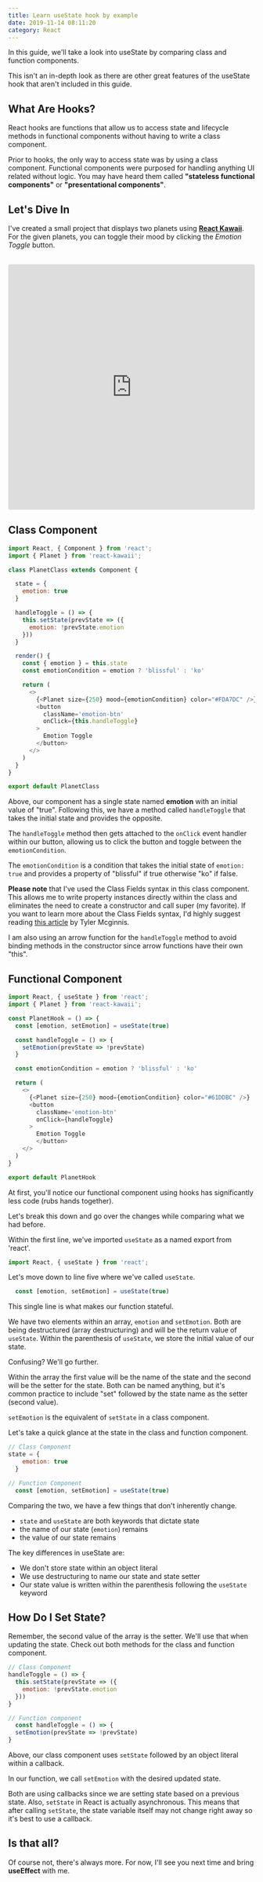 ```yaml
---
title: Learn useState hook by example
date: 2019-11-14 08:11:20
category: React
---
```


In this guide, we'll take a look into useState by comparing class and function components.

This isn't an in-depth look as there are other great features of the useState hook that aren't included in this guide.

## What Are Hooks?

React hooks are functions that allow us to access state and lifecycle methods in functional components without having to write a class component. 

Prior to hooks, the only way to access state was by using a class component. Functional components were purposed for handling anything UI related without logic. You may have heard them called **"stateless functional components"** or **"presentational components"**.

## Let's Dive In

I've created a small project that displays two planets using [**React Kawaii**](https://react-kawaii.now.sh/). For the given planets, you can toggle their mood by clicking the *Emotion Toggle* button. 

<br>

<iframe
  src="https://codesandbox.io/embed/vigorous-torvalds-btiky?fontsize=14&hidenavigation=1&theme=dark"
  style="width:100%; height:500px; border:0; border-radius: 4px; overflow:hidden;"
  title="vigorous-torvalds-btiky"
  allow="geolocation; microphone; camera; midi; vr; accelerometer; gyroscope; payment; ambient-light-sensor; encrypted-media; usb"
  sandbox="allow-modals allow-forms allow-popups allow-scripts allow-same-origin"
>
</iframe>

## Class Component

```javascript
import React, { Component } from 'react';
import { Planet } from 'react-kawaii';

class PlanetClass extends Component {

  state = {
    emotion: true
  }

  handleToggle = () => {
    this.setState(prevState => ({
      emotion: !prevState.emotion
    }))
  }

  render() {
    const { emotion } = this.state
    const emotionCondition = emotion ? 'blissful' : 'ko'

    return (
      <>
        {<Planet size={250} mood={emotionCondition} color="#FDA7DC" />}
        <button
          className='emotion-btn'
          onClick={this.handleToggle}
        >
          Emotion Toggle
        </button>
      </>
    )
  }
}

export default PlanetClass
```

Above, our component has a single state named **emotion** with an initial value of "true". Following this, we have a method called ```handleToggle``` that takes the initial state and provides the opposite.

The ```handleToggle``` method then gets attached to the ```onClick``` event handler within our button, allowing us to click the button and toggle between the ```emotionCondition```.

The ```emotionCondition``` is a condition that takes the initial state of ```emotion: true``` and provides a property of "blissful" if true otherwise "ko" if false.

**Please note** that I've used the Class Fields syntax in this class component. This allows me to write property instances directly within the class and eliminates the need to create a constructor and call super (my favorite). If you want to learn more about the Class Fields syntax, I'd highly suggest reading [this article](https://tylermcginnis.com/javascript-private-and-public-class-fields/) by Tyler Mcginnis.

I am also using an arrow function for the ```handleToggle``` method to avoid binding methods in the constructor since arrow functions have their own "this".

## Functional Component

```javascript
import React, { useState } from 'react';
import { Planet } from 'react-kawaii';

const PlanetHook = () => {
  const [emotion, setEmotion] = useState(true)

  const handleToggle = () => {
    setEmotion(prevState => !prevState)
  }

  const emotionCondition = emotion ? 'blissful' : 'ko'

  return (
    <>
      {<Planet size={250} mood={emotionCondition} color="#61DDBC" />}
      <button
        className='emotion-btn'
        onClick={handleToggle}
      >
        Emotion Toggle
        </button>
    </>
  )
}

export default PlanetHook
```
At first, you'll notice our functional component using hooks has significantly less code (rubs hands together). 

Let's break this down and go over the changes while comparing what we had before. 

Within the first line, we've imported ```useState``` as a named export from 'react'.

```javascript
import React, { useState } from 'react';
```

Let's move down to line five where we've called ```useState```. 

```javascript
  const [emotion, setEmotion] = useState(true)
```

This single line is what makes our function stateful.

We have two elements within an array, ```emotion``` and ```setEmotion```. Both are being destructured (array destructuring) and will be the return value of ```useState```. Within the parenthesis of ```useState```, we store the initial value of our state. 

Confusing? We'll go further.

Within the array the first value will be the name of the state and the second will be the setter for the state. Both can be named anything, but it's common practice to include "set" followed by the state name as the setter (second value). 

```setEmotion``` is the equivalent of ```setState``` in a class component. 

Let's take a quick glance at the state in the class and function component. 

```javascript
// Class Component
state = {
    emotion: true
  }

// Function Component
  const [emotion, setEmotion] = useState(true)
```

Comparing the two, we have a few things that don't inherently change. 

- ``state`` and ```useState``` are both keywords that dictate state
- the name of our state (```emotion```) remains
- the value of our state remains

The key differences in useState are: 

- We don't store state within an object literal
- We use destructuring to name our state and state setter
- Our state value is written within the parenthesis following the ```useState``` keyword

## How Do I Set State?

Remember, the second value of the array is the setter. We'll use that when updating the state. Check out both methods for the class and function component. 

```javascript
// Class Component
handleToggle = () => {
  this.setState(prevState => ({
    emotion: !prevState.emotion
  }))
}

// Function component
  const handleToggle = () => {
  setEmotion(prevState => !prevState)
}
```

Above, our class component uses ```setState``` followed by an object literal within a callback. 

In our function, we call ```setEmotion``` with the desired updated state. 

Both are using callbacks since we are setting state based on a previous state. Also, ```setState``` in React is actually asynchronous. This means that after calling ```setState```, the state variable itself may not change right away so it's best to use a callback. 

## Is that all? 

Of course not, there's always more. For now, I'll see you next time and bring **useEffect** with me.